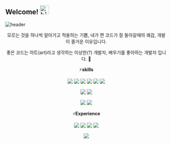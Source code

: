 ## Welcome! <img src="https://user-images.githubusercontent.com/1303154/88677602-1635ba80-d120-11ea-84d8-d263ba5fc3c0.gif" width="28px" alt="hi">

![header](https://capsule-render.vercel.app/api?type=slice&color=f7ea00&height=300&section=header&text=Funetes%20GitHub&fontSize=90&&animation=fadeIn)

<p align="center">
  <span>모르는 것을 하나씩 알아가고 적용하는 기쁨, 내가 짠 코드가 잘 돌아갈때의 쾌감, 개발이 즐거운 이유입니다.</span>
</p>

<p align="center">
  <span>좋은 코드는 아트(art)라고 생각하는 이상한(?) 개발자,</span>
  <span>배우기를 좋아하는 개발자 입니다. 🙂</span>
</p>
 
<p align="center">
  ⚡️<b>skills</b>
</p>

<p align="center">
  <img src="https://img.shields.io/badge/JavaScript-F7DF1E?style=flat-square&logo=JavaScript&logoColor=white"/></a>
  <img src="https://img.shields.io/badge/TypeScript-3178C6?style=flat-square&logo=TypeScript&logoColor=white"/></a>
  <img src="https://img.shields.io/badge/React-61DAFB?style=flat-square&logo=React&logoColor=white"/></a>
  <img src="https://img.shields.io/badge/Next.js-000000?style=flat-square&logo=Next.js&logoColor=white"/></a>
  <img src="https://img.shields.io/badge/styled components-DB7093?style=flat-square&logo=styled-components&logoColor=white"/></a>
  <img src="https://img.shields.io/badge/HTML5-E34F26?style=flat-square&logo=HTML5&logoColor=white"/></a>
</p>

<p align="center">
  <img src="https://img.shields.io/badge/Express-000000?style=flat-square&logo=Express&logoColor=white"/></a>
  <img src="https://img.shields.io/badge/GraphQL-E10098?style=flat-square&logo=GraphQL&logoColor=white"/></a>
</p>

<p align="center">
  <img src="https://img.shields.io/badge/Git-F05032?style=flat-square&logo=Git&logoColor=white"/></a>
  <img src="https://img.shields.io/badge/Github-181717?style=flat-square&logo=Github&logoColor=white"/></a>
</p>

<p align="center">
  ⚡️<b>Experience</b>
</p>
<p align="center">
  <img src="https://img.shields.io/badge/NestJs-E0234E?style=flat-square&logo=NestJs&logoColor=white"/></a>
  <img src="https://img.shields.io/badge/React Native-61DAFB?style=flat-square&logo=React&logoColor=white"/></a>
  <img src="https://img.shields.io/badge/Docker-2496ED?style=flat-square&logo=Docker&logoColor=white"/></a>
  <img src="https://img.shields.io/badge/PostgreSQL-336791?style=flat-square&logo=PostgreSQL&logoColor=white"/></a>
</p>


<p align="center">
<a href="https://github.com/anuraghazra/github-readme-stats">
  <img align="center" src="https://github-readme-stats.vercel.app/api?username=funetes&show_icons=true&count_private=true)](https://github.com/anuraghazra/github-readme-stats" />
</a>
<!-- <a href="https://github.com/anuraghazra/convoychat">
  <img align="center" src="https://github-readme-stats.vercel.app/api/top-langs/?username=funetes&layout=compact)](https://github.com/anuraghazra/github-readme-stats" />
</a>
-->
</p>
 
<!-- [![Anurag's GitHub stats](https://github-readme-stats.vercel.app/api?username=funetes&show_icons=true&count_private=true)](https://github.com/anuraghazra/github-readme-stats)

[![Top Langs](https://github-readme-stats.vercel.app/api/top-langs/?username=funetes&layout=compact)](https://github.com/anuraghazra/github-readme-stats)

-->

<!--
**funetes/funetes** is a ✨ _special_ ✨ repository because its `README.md` (this file) appears on your GitHub profile.

Here are some ideas to get you started:

- 🔭 I’m currently working on ...
- 🌱 I’m currently learning ...
- 👯 I’m looking to collaborate on ...
- 🤔 I’m looking for help with ...
- 💬 Ask me about ...
- 📫 How to reach me: ...
- 😄 Pronouns: ...
- ⚡ Fun fact: ...
-->
